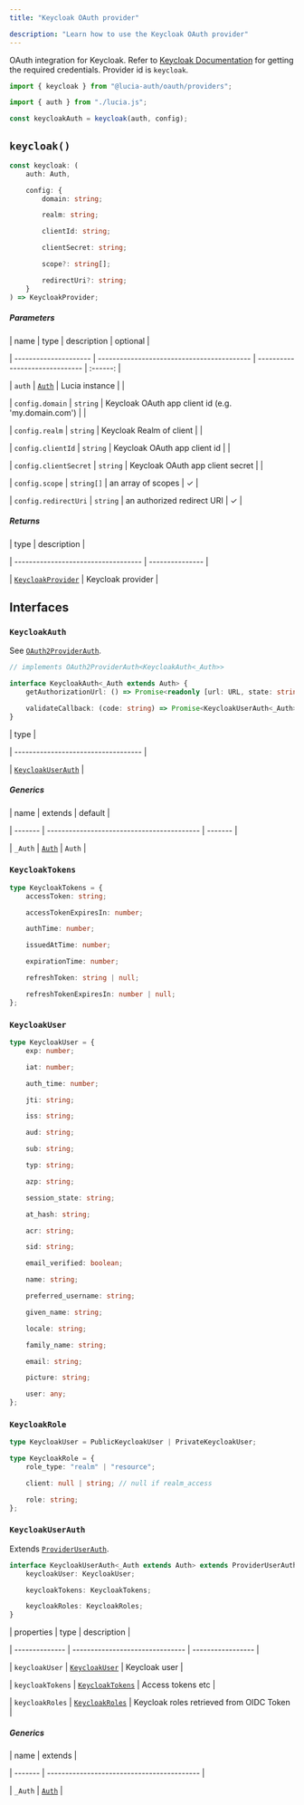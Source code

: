 ```yaml
---
title: "Keycloak OAuth provider"

description: "Learn how to use the Keycloak OAuth provider"
---
```


OAuth integration for Keycloak. Refer to [Keycloak Documentation](https://www.keycloak.org/docs/latest/authorization_services/index.html) for getting the required credentials. Provider id is `keycloak`.

```ts
import { keycloak } from "@lucia-auth/oauth/providers";

import { auth } from "./lucia.js";

const keycloakAuth = keycloak(auth, config);
```

## `keycloak()`

```ts
const keycloak: (
	auth: Auth,

	config: {
		domain: string;

		realm: string;

		clientId: string;

		clientSecret: string;

		scope?: string[];

		redirectUri?: string;
	}
) => KeycloakProvider;
```

##### Parameters

| name | type | description | optional |

| --------------------- | ------------------------------------------ | ------------------------------ | :------: |

| `auth` | [`Auth`](/reference/lucia/interfaces/auth) | Lucia instance | |

| `config.domain` | `string` | Keycloak OAuth app client id (e.g. 'my.domain.com') | |

| `config.realm` | `string` | Keycloak Realm of client | |

| `config.clientId` | `string` | Keycloak OAuth app client id | |

| `config.clientSecret` | `string` | Keycloak OAuth app client secret | |

| `config.scope` | `string[]` | an array of scopes | ✓ |

| `config.redirectUri` | `string` | an authorized redirect URI | ✓ |

##### Returns

| type | description |

| ----------------------------------- | --------------- |

| [`KeycloakProvider`](#keycloakprovider) | Keycloak provider |

## Interfaces

### `KeycloakAuth`

See [`OAuth2ProviderAuth`](/reference/oauth/interfaces/oauth2providerauth).

```ts
// implements OAuth2ProviderAuth<KeycloakAuth<_Auth>>

interface KeycloakAuth<_Auth extends Auth> {
	getAuthorizationUrl: () => Promise<readonly [url: URL, state: string]>;

	validateCallback: (code: string) => Promise<KeycloakUserAuth<_Auth>>;
}
```

| type |

| ----------------------------------- |

| [`KeycloakUserAuth`](#keycloakuserauth) |

##### Generics

| name | extends | default |

| ------- | ------------------------------------------ | ------- |

| `_Auth` | [`Auth`](/reference/lucia/interfaces/auth) | `Auth` |

### `KeycloakTokens`

```ts
type KeycloakTokens = {
	accessToken: string;

	accessTokenExpiresIn: number;

	authTime: number;

	issuedAtTime: number;

	expirationTime: number;

	refreshToken: string | null;

	refreshTokenExpiresIn: number | null;
};
```

### `KeycloakUser`

```ts
type KeycloakUser = {
	exp: number;

	iat: number;

	auth_time: number;

	jti: string;

	iss: string;

	aud: string;

	sub: string;

	typ: string;

	azp: string;

	session_state: string;

	at_hash: string;

	acr: string;

	sid: string;

	email_verified: boolean;

	name: string;

	preferred_username: string;

	given_name: string;

	locale: string;

	family_name: string;

	email: string;

	picture: string;

	user: any;
};
```

### `KeycloakRole`

```ts
type KeycloakUser = PublicKeycloakUser | PrivateKeycloakUser;

type KeycloakRole = {
	role_type: "realm" | "resource";

	client: null | string; // null if realm_access

	role: string;
};
```

### `KeycloakUserAuth`

Extends [`ProviderUserAuth`](/reference/oauth/interfaces/provideruserauth).

```ts
interface KeycloakUserAuth<_Auth extends Auth> extends ProviderUserAuth<_Auth> {
	keycloakUser: KeycloakUser;

	keycloakTokens: KeycloakTokens;

	keycloakRoles: KeycloakRoles;
}
```

| properties | type | description |

| -------------- | ------------------------------- | ----------------- |

| `keycloakUser` | [`KeycloakUser`](#keycloakuser) | Keycloak user |

| `keycloakTokens` | [`KeycloakTokens`](#keycloaktokens) | Access tokens etc |

| `keycloakRoles` | [`KeycloakRoles`](#keycloakroles) | Keycloak roles retrieved from OIDC Token |

##### Generics

| name | extends |

| ------- | ------------------------------------------ |

| `_Auth` | [`Auth`](/reference/lucia/interfaces/auth) |
